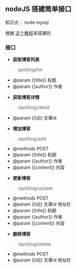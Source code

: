 ## nodeJS 搭建简单接口
 
知识点： node  mysql 

 根据 [这个教程](https://www.bilibili.com/video/BV1KX4y1K7uz?p=16)来搭建的

 ### 接口
 - **获取博客列表**
 > api/blog/list   
 * @param  {[title]}   标题
 * @param  {[author]}   作者

- **获取博客详情**
>  /api/blog/detail
 * @param  {[id]}   文章id

 - **增加博客**
> /api/blog/add
  * @methods POST
 * @param  {[title]}   标题
 * @param  {[author]}   作者
 * @param  {[content]}   内容

 - **更新博客**
 > /api/blog/update
 * @methods POST
 * @param  {[id]}   文章id   地址栏
 * @param  {[title]}   标题
 * @param  {[author]}   作者
 * @param  {[content]}   内容

  - **删除博客**
  >  /api/blog/delete
* @methods POST
 * @param  {[id]}   文章id  地址栏